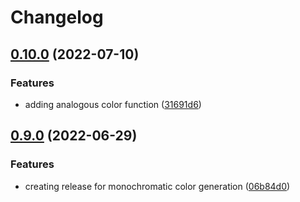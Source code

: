 # Changelog

## [0.10.0](https://www.github.com/TimHi/Compelementary-Color/compare/v0.9.0...v0.10.0) (2022-07-10)


### Features

* adding analogous color function ([31691d6](https://www.github.com/TimHi/Compelementary-Color/commit/31691d6de3cf9eb69f0da4647e05a5ffc862672c))

## [0.9.0](https://www.github.com/TimHi/Compelementary-Color/compare/v0.8.0...v0.9.0) (2022-06-29)


### Features

* creating release for monochromatic color generation ([06b84d0](https://www.github.com/TimHi/Compelementary-Color/commit/06b84d0e751238a103a2ede5e294588b811a8e54))

